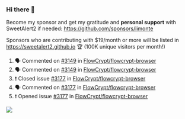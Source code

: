 ### Hi there 👋

Become my sponsor and get my gratitude and **personal support** with SweetAlert2 if needed: https://github.com/sponsors/limonte

Sponsors who are contributing with $19/month or more will be listed in https://sweetalert2.github.io 🏆 (100K unique visitors per month!)

<!--START_SECTION:activity-->
1. 🗣 Commented on [#3149](https://github.com/FlowCrypt/flowcrypt-browser/issues/3149) in [FlowCrypt/flowcrypt-browser](https://github.com/FlowCrypt/flowcrypt-browser)
2. 🗣 Commented on [#3149](https://github.com/FlowCrypt/flowcrypt-browser/issues/3149) in [FlowCrypt/flowcrypt-browser](https://github.com/FlowCrypt/flowcrypt-browser)
3. ❗️ Closed issue [#3177](https://github.com/FlowCrypt/flowcrypt-browser/issues/3177) in [FlowCrypt/flowcrypt-browser](https://github.com/FlowCrypt/flowcrypt-browser)
4. 🗣 Commented on [#3177](https://github.com/FlowCrypt/flowcrypt-browser/issues/3177) in [FlowCrypt/flowcrypt-browser](https://github.com/FlowCrypt/flowcrypt-browser)
5. ❗️ Opened issue [#3177](https://github.com/FlowCrypt/flowcrypt-browser/issues/3177) in [FlowCrypt/flowcrypt-browser](https://github.com/FlowCrypt/flowcrypt-browser)
<!--END_SECTION:activity-->

![](https://github-readme-stats.vercel.app/api?username=limonte&theme=vue&show_icons=true)
